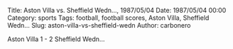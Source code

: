 Title: Aston Villa vs. Sheffield Wedn…, 1987/05/04
Date: 1987/05/04 00:00
Category: sports
Tags: football, football scores, Aston Villa, Sheffield Wedn…
Slug: aston-villa-vs-sheffield-wedn
Author: carbonero


Aston Villa 1 - 2 Sheffield Wedn…
